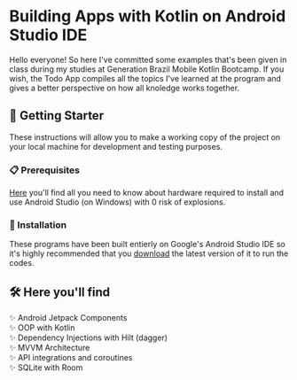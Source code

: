 # Building Apps with Kotlin on Android Studio IDE

Hello everyone! So here I've committed some examples that's been given in class during my studies at Generation Brazil Mobile Kotlin Bootcamp.
If you wish, the Todo App compiles all the topics I've learned at the program and gives a better perspective on how all knoledge works together. 

## 🚀 Getting Starter

These instructions will allow you to make a working copy of the project on your local machine for development and testing purposes.


### 📋 Prerequisites

[Here](https://developer.android.com/codelabs/basic-android-kotlin-compose-install-android-studio?hl=pt-br#1) you'll find all you need to know about hardware required to install and use Android Studio (on Windows) with 0 risk of explosions.


### 🔧 Installation

These programs have been built entierly on Google's Android Studio IDE so it's highly recommended that you [download](https://developer.android.com/studio?hl=pt-br&gclid=CjwKCAjw6MKXBhA5EiwANWLODPASuooMZmGRojWagc0lXdre9b0sYuCp8m9GcqyiFRhYaMFeHTFfVRoCxnkQAvD_BwE&gclsrc=aw.ds) the latest version of it to run the codes.

## 🛠️ Here you'll find

✨ Android Jetpack Components<br>
✨ OOP with Kotlin<br>
✨ Dependency Injections with Hilt (dagger)<br>
✨ MVVM Architecture<br>
✨ API integrations and coroutines<br>
✨ SQLite with Room<br>

